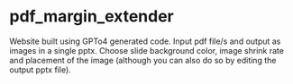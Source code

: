# pdf_margin_extender
Website built using GPTo4 generated code. Input pdf file/s and output as images in a single pptx. Choose slide background color, image shrink rate and placement of the image (although you can also do so by editing the output pptx file). 
